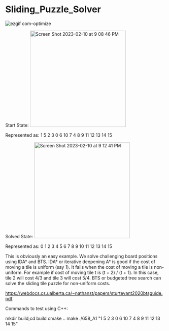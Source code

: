 # Sliding_Puzzle_Solver

![ezgif com-optimize](https://user-images.githubusercontent.com/10151782/218239443-e7b76494-bac6-4698-a9cb-e19b5bba20a3.gif)


Start State:
<img width="302" alt="Screen Shot 2023-02-10 at 9 08 46 PM" src="https://user-images.githubusercontent.com/10151782/218239637-8090e098-cbaf-4418-ba0d-687b203fd7a1.png">

Represented as: 1 5 2 3 0 6 10 7 4 8 9 11 12 13 14 15

Solved State:
<img width="301" alt="Screen Shot 2023-02-10 at 9 12 41 PM" src="https://user-images.githubusercontent.com/10151782/218239643-1e8c610e-80ec-4a3b-a161-5c5822f8a053.png">

Represented as: 0 1 2 3 4 5 6 7 8 9 10 11 12 13 14 15

This is obviously an easy example. We solve challenging board positions using IDA* and BTS.
IDA* or iterative deepening A* is good if the cost of moving a tile is uniform (say 1). It fails when the cost of moving a tile is non-uniform.
For example if cost of moving tile t is (t + 2) / (t + 1). In this case, tile 2 will cost 4/3 and tile 3 will cost 5/4.
BTS or budgeted tree search can solve the sliding tile puzzle for non-uniform costs.

https://webdocs.cs.ualberta.ca/~nathanst/papers/sturtevant2020btsguide.pdf

Commands to test using C++:

mkdir build;cd build
cmake ..
make
./658_A1 "1 5 2 3 0 6 10 7 4 8 9 11 12 13 14 15"


